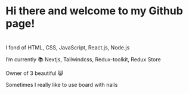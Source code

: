 # Hi there and welcome to my Github page!
#

I fond of HTML, CSS, JavaScript, React.js, Node.js

I’m currently :books: Nextjs, Tailwindcss, Redux-toolkit, Redux Store

Owner of 3 beautiful :smile_cat:

Sometimes I really like to use board with nails

<!--
**freemanforever/freemanforever** is a ✨ _special_ ✨ repository because its `README.md` (this file) appears on your GitHub profile.

Here are some ideas to get you started:

- 🔭 I’m currently working on ...
- 🌱 I’m currently learning Nextjs, Tailwindcss, Redux-toolkit, Redux Store
- 👯 I’m looking to collaborate on ...
- 🤔 I’m looking for help with ...
- 💬 Ask me about ...
- 📫 How to reach me: ...
- 😄 Pronouns: ...
- ⚡ Fun fact: ...
-->
